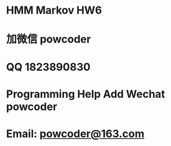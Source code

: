 # HMM Markov HW6
# 加微信 powcoder

# QQ 1823890830

# Programming Help Add Wechat powcoder

# Email: powcoder@163.com

